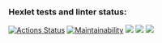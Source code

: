 ### Hexlet tests and linter status:
[![Actions Status](https://github.com/TreshaNatalia/frontend-project-44/workflows/hexlet-check/badge.svg)](https://github.com/TreshaNatalia/frontend-project-44/actions)
[![Maintainability](https://api.codeclimate.com/v1/badges/699655474f7d400f8dc9/maintainability)](https://codeclimate.com/github/TreshaNatalia/frontend-project-44/maintainability)
<a href="https://asciinema.org/a/eOemvh7DPLNgx5Og8tHqQ7A6Z" target="_blank"><img src="https://asciinema.org/a/eOemvh7DPLNgx5Og8tHqQ7A6Z.svg" /></a>
<a href="https://asciinema.org/a/q6mk1lnq0IlqLykadWbnbflXc" target="_blank"><img src="https://asciinema.org/a/q6mk1lnq0IlqLykadWbnbflXc.svg" /></a>
<a href="https://asciinema.org/a/mtCLLDpccWC41SalOKPjIR8nb" target="_blank"><img src="https://asciinema.org/a/mtCLLDpccWC41SalOKPjIR8nb.svg" /></a>
